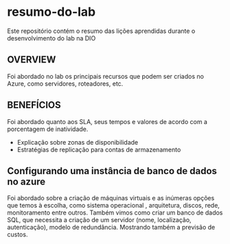 # resumo-do-lab
Este repositório contém o resumo das lições aprendidas durante o desenvolvimento do lab na DIO

## OVERVIEW
Foi abordado no lab os principais recursos que podem ser criados no Azure, como servidores, roteadores, etc.

## BENEFÍCIOS
Foi abordado quanto aos SLA, seus tempos e valores de acordo com a porcentagem de inatividade.
- Explicação sobre zonas de disponibilidade
- Estratégias de replicação para contas de armazenamento


## Configurando uma instância de banco de dados no azure
Foi abordado sobre a criação de máquinas virtuais e as inúmeras opções que temos à escolha, como sistema operacional , arquitetura, discos, rede, monitoramento entre outros.
Também vimos como criar um banco de dados SQL, que necessita a criação de um servidor (nome, localização, autenticação), modelo de redundância. Mostrando também a previsão de custos.
